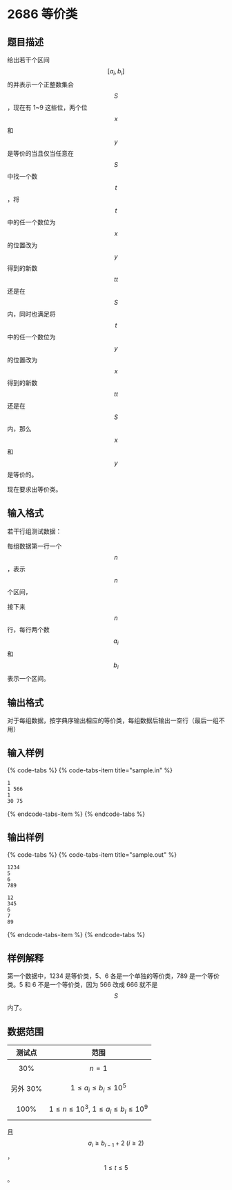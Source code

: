 # 2686 等价类

## 题目描述

给出若干个区间 $$[a_i, b_i]$$ 的并表示一个正整数集合 $$S$$，现在有 1~9 这些位，两个位 $$x$$ 和 $$y$$ 是等价的当且仅当任意在 $$S$$ 中找一个数 $$t$$，将 $$t$$ 中的任一个数位为 $$x$$ 的位置改为 $$y$$ 得到的新数 $$tt$$ 还是在 $$S$$ 内，同时也满足将 $$t$$ 中的任一个数位为 $$y$$ 的位置改为 $$x$$ 得到的新数 $$tt$$ 还是在 $$S$$ 内，那么 $$x$$ 和 $$y$$ 是等价的。

现在要求出等价类。

## 输入格式

若干行组测试数据：

每组数据第一行一个 $$n$$，表示 $$n$$ 个区间，

接下来 $$n$$ 行，每行两个数 $$a_i$$ 和 $$b_i$$ 表示一个区间。

## 输出格式

对于每组数据，按字典序输出相应的等价类，每组数据后输出一空行（最后一组不用）

## 输入样例

{% code-tabs %}
{% code-tabs-item title="sample.in" %}
```text
1
1 566
1
30 75
```
{% endcode-tabs-item %}
{% endcode-tabs %}

## 输出样例

{% code-tabs %}
{% code-tabs-item title="sample.out" %}
```text
1234
5
6
789

12
345
6
7
89
```
{% endcode-tabs-item %}
{% endcode-tabs %}

## 样例解释

第一个数据中，1234 是等价类，5、6 各是一个单独的等价类，789 是一个等价类。5 和 6 不是一个等价类，因为 566 改成 666 就不是 $$S$$ 内了。

## 数据范围

| 测试点 | 范围 |
| :---: | :---: |
| 30% | $$n=1$$ |
| 另外 30% | $$1 \leq a_i \leq b_i \leq 10^5$$ |
| 100% | $$1 \leq n \leq 10^3,\ 1 \leq a_i \leq b_i \leq 10^9$$ |

且 $$a_i \geq b_{i-1}+2\ (i \geq 2)$$，$$1 \leq t \leq 5$$。

